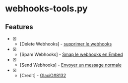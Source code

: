# webhooks-tools.py
## Features
- [x] - [Delete Webhooks] - <u>supprimer le webhooks</u>
- [x] - [Spam Webhooks] - <u>Smap le webhooks en Embed</u>
- [x] - [Send Webhooks] - <u>Envoyer un message normale</u>
- [x] - [Credit] - <u>GlaxiO#8132<u>
